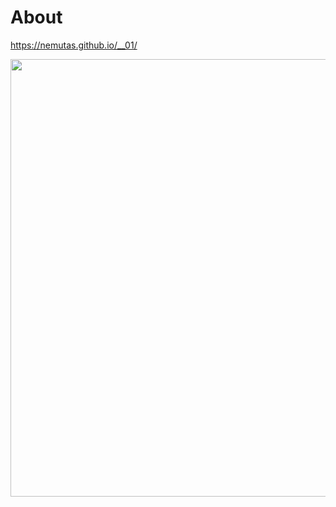 # About

https://nemutas.github.io/__01/

<img src='https://github.com/nemutas/__01/assets/46724121/e254a9b5-46c2-4013-a4da-c2333447d718' alt='' width='700' />
